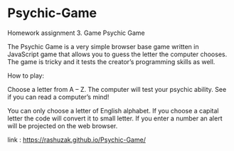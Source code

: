 # Psychic-Game
Homework assignment 3. Game
Psychic Game

The Psychic Game is a very simple browser base game written in JavaScript game that allows you to guess the letter the computer chooses. The game is tricky and it tests the creator’s programming skills as well.

How to play:

Choose a letter from A – Z.  The computer will test your psychic ability. See if you can read a computer’s mind!

You can only choose a letter of English alphabet. If you choose a capital letter the code will convert it to small letter. If you enter a number an alert will be projected on the web browser.


link : https://rashuzak.github.io/Psychic-Game/

 